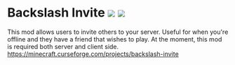 # Backslash Invite [![](http://cf.way2muchnoise.eu/full_backslash-invite_downloads.svg)](https://minecraft.curseforge.com/projects/backslash-invite) [![](http://cf.way2muchnoise.eu/versions/backslash-invite.svg)](https://minecraft.curseforge.com/projects/backslash-invite)
This mod allows users to invite others to your server. Useful for when you're offline and they have a friend that wishes to play. At the moment, this mod is required both server and client side.
https://minecraft.curseforge.com/projects/backslash-invite
